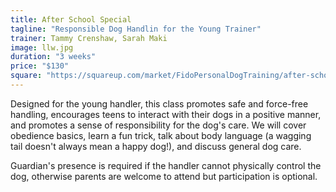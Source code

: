 ```yaml
---
title: After School Special
tagline: "Responsible Dog Handlin for the Young Trainer"
trainer: Tammy Crenshaw, Sarah Maki
image: llw.jpg
duration: "3 weeks"
price: "$130"
square: "https://squareup.com/market/FidoPersonalDogTraining/after-school-special"
---
```


Designed for the young handler, this class promotes safe and force-free handling, encourages teens to interact with 
their dogs in a positive manner, and promotes a sense of responsibility for the dog's care. We will cover obedience
basics, learn a fun trick, talk about body language (a wagging tail doesn't always mean a happy dog!), and discuss 
general dog care. 

Guardian's presence is required if the handler cannot physically control the dog, otherwise parents are welcome to 
attend but participation is optional. 
